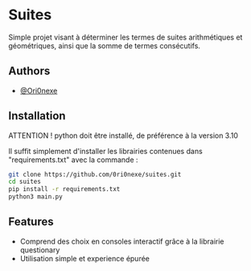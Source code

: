 
# Suites

Simple projet visant à déterminer les termes de suites arithmétiques et géométriques, ainsi que la somme de termes consécutifs.


## Authors

- [@Ori0nexe](https://www.github.com/Ori0nexe)


## Installation

ATTENTION ! python doit être installé, de préférence à la version 3.10

Il suffit simplement d'installer les librairies contenues dans "requirements.txt" avec la commande :

```bash
git clone https://github.com/0ri0nexe/suites.git
cd suites
pip install -r requirements.txt
python3 main.py
```
## Features

- Comprend des choix en consoles interactif grâce à la librairie questionary
- Utilisation simple et experience épurée
